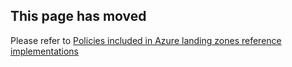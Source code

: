 ## This page has moved

Please refer to [Policies included in Azure landing zones reference implementations](./wiki/ALZ-Policies.md)
